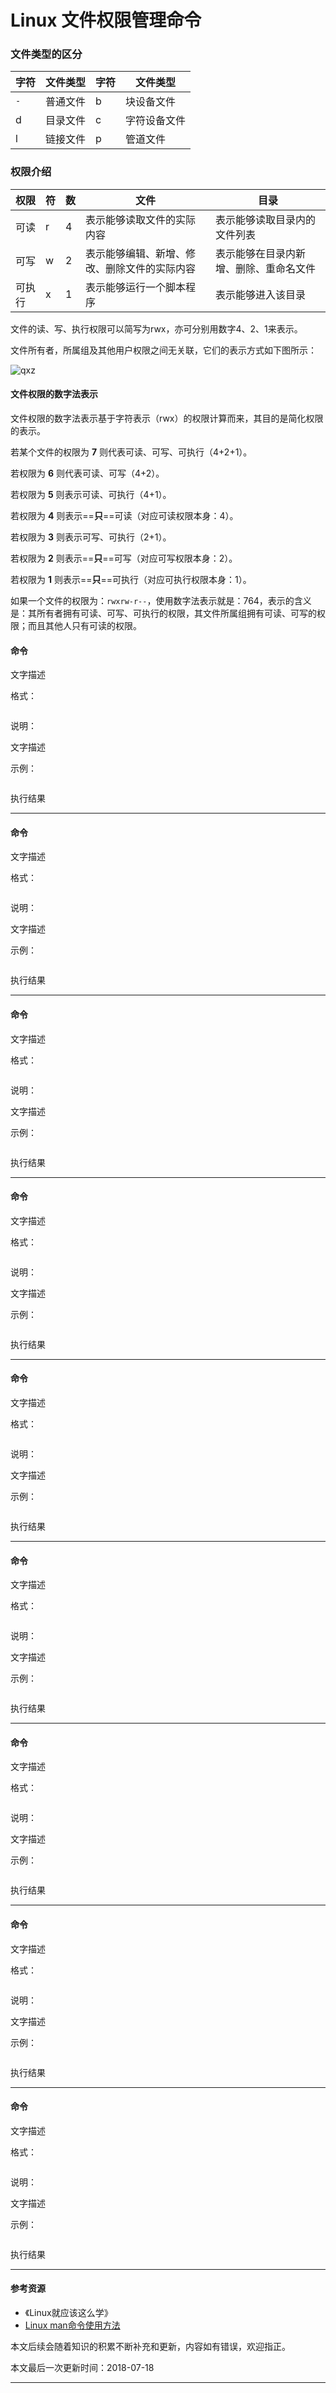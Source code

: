 # Linux 文件权限管理命令

### 文件类型的区分

| 字符 | 文件类型 | 字符 | 文件类型     |
| ---- | -------- | ---- | ------------ |
| `-`  | 普通文件 | b    | 块设备文件   |
| d    | 目录文件 | c    | 字符设备文件 |
| l    | 链接文件 | p    | 管道文件     |

### 权限介绍

| 权限   | 符   | 数   | 文件                                         | 目录                                   |
| ------ | ---- | ---- | -------------------------------------------- | -------------------------------------- |
| 可读   | r    | 4    | 表示能够读取文件的实际内容                   | 表示能够读取目录内的文件列表           |
| 可写   | w    | 2    | 表示能够编辑、新增、修改、删除文件的实际内容 | 表示能够在目录内新增、删除、重命名文件 |
| 可执行 | x    | 1    | 表示能够运行一个脚本程序                     | 表示能够进入该目录                     |

文件的读、写、执行权限可以简写为rwx，亦可分别用数字4、2、1来表示。

文件所有者，所属组及其他用户权限之间无关联，它们的表示方式如下图所示：

![qxz](assets/qxz.png)

#### 文件权限的数字法表示

文件权限的数字法表示基于字符表示（rwx）的权限计算而来，其目的是简化权限的表示。

若某个文件的权限为 **7** 则代表可读、可写、可执行（4+2+1）。

若权限为 **6** 则代表可读、可写（4+2）。

若权限为 **5** 则表示可读、可执行（4+1）。

若权限为 **4** 则表示==**只**==可读（对应可读权限本身：4）。

若权限为 **3** 则表示可写、可执行（2+1）。

若权限为 **2** 则表示==**只**==可写（对应可写权限本身：2）。

若权限为 **1** 则表示==**只**==可执行（对应可执行权限本身：1）。

如果一个文件的权限为：`rwxrw-r--`，使用数字法表示就是：764，表示的含义是：其所有者拥有可读、可写、可执行的权限，其文件所属组拥有可读、可写的权限；而且其他人只有可读的权限。



#### 命令

文字描述

格式：

```

```

说明：

文字描述

示例：

```shell

```

执行结果



------



#### 命令

文字描述

格式：

```

```

说明：

文字描述

示例：

```shell

```

执行结果



------



#### 命令

文字描述

格式：

```

```

说明：

文字描述

示例：

```shell

```

执行结果



------



#### 命令

文字描述

格式：

```

```

说明：

文字描述

示例：

```shell

```

执行结果



------



#### 命令

文字描述

格式：

```

```

说明：

文字描述

示例：

```shell

```

执行结果



------



#### 命令

文字描述

格式：

```

```

说明：

文字描述

示例：

```shell

```

执行结果



------



#### 命令

文字描述

格式：

```

```

说明：

文字描述

示例：

```shell

```

执行结果



------



#### 命令

文字描述

格式：

```

```

说明：

文字描述

示例：

```shell

```

执行结果



------



#### 命令

文字描述

格式：

```

```

说明：

文字描述

示例：

```shell

```

执行结果





------



#### 参考资源

- 《Linux就应该这么学》
- [Linux man命令使用方法](https://www.linuxidc.com/Linux/2017-03/142407.htm)



本文后续会随着知识的积累不断补充和更新，内容如有错误，欢迎指正。

本文最后一次更新时间：2018-07-18

------


